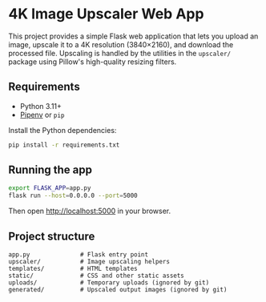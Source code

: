 # 4K Image Upscaler Web App

This project provides a simple Flask web application that lets you upload an
image, upscale it to a 4K resolution (3840×2160), and download the processed
file. Upscaling is handled by the utilities in the `upscaler/` package using
Pillow's high-quality resizing filters.

## Requirements

- Python 3.11+
- [Pipenv](https://pipenv.pypa.io/) or `pip`

Install the Python dependencies:

```bash
pip install -r requirements.txt
```

## Running the app

```bash
export FLASK_APP=app.py
flask run --host=0.0.0.0 --port=5000
```

Then open <http://localhost:5000> in your browser.

## Project structure

```
app.py              # Flask entry point
upscaler/           # Image upscaling helpers
templates/          # HTML templates
static/             # CSS and other static assets
uploads/            # Temporary uploads (ignored by git)
generated/          # Upscaled output images (ignored by git)
```
